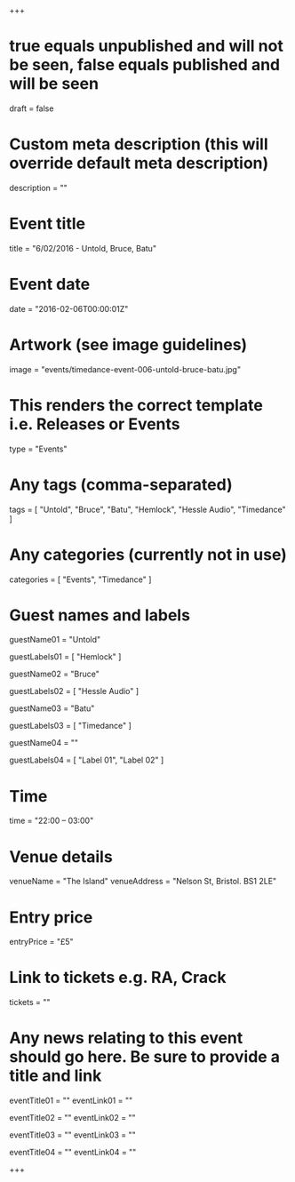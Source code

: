 +++

# true equals unpublished and will not be seen, false equals published and will be seen
draft = false

# Custom meta description (this will override default meta description)
description = ""

# Event title
title = "6/02/2016 - Untold, Bruce, Batu"

# Event date
date = "2016-02-06T00:00:01Z"

# Artwork (see image guidelines)
image = "events/timedance-event-006-untold-bruce-batu.jpg"

# This renders the correct template i.e. Releases or Events
type = "Events"

# Any tags (comma-separated)
tags = [ 
	"Untold", 
	"Bruce",
	"Batu",
	"Hemlock",
	"Hessle Audio",
	"Timedance" 
]

# Any categories (currently not in use)
categories = [
  "Events",
  "Timedance"
]

# Guest names and labels
guestName01 = "Untold"

guestLabels01 = [
	"Hemlock"
]

guestName02 = "Bruce"

guestLabels02 = [
	"Hessle Audio"
]

guestName03 = "Batu"

guestLabels03 = [
	"Timedance"
]

guestName04 = ""

guestLabels04 = [
	"Label 01",
	"Label 02"
]

# Time
time = "22:00 – 03:00"

# Venue details
venueName = "The Island"
venueAddress = "Nelson St, Bristol. BS1 2LE"

# Entry price
entryPrice = "£5"

# Link to tickets e.g. RA, Crack 
tickets = ""

# Any news relating to this event should go here. Be sure to provide a title and link
eventTitle01 = ""
eventLink01 = ""

eventTitle02 = ""
eventLink02 = ""

eventTitle03 = ""
eventLink03 = ""

eventTitle04 = ""
eventLink04 = ""


+++
